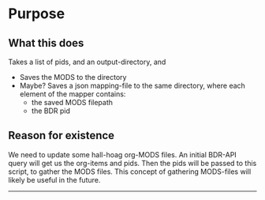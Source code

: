 # Purpose

## What this does

Takes a list of pids, and an output-directory, and 
- Saves the MODS to the directory
- Maybe? Saves a json mapping-file to the same directory, where each element of the mapper contains:
    - the saved MODS filepath
    - the BDR pid

## Reason for existence

We need to update some hall-hoag org-MODS files. An initial BDR-API query will get us the org-items and pids. Then the pids will be passed to this script, to gather the MODS files. This concept of gathering MODS-files will likely be useful in the future.

---